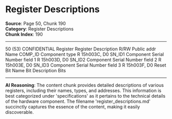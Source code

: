# Register Descriptions

**Source**: Page 50, Chunk 190  
**Category**: Register Descriptions  
**Chunk Index**: 190

---

50 (53)
CONFIDENTIAL
Register
Register Description R/RW Public addr
Name
COMP_ID Component type R 15h003C, D0
SN_ID1 Component Serial Number field 1 R 15h003D, D0
SN_ID2 Component Serial Number field 2 R 15h003E, D0
SN_ID3 Component Serial Number field 3 R 15h003F, D0
Reset
Bit Name Bit Description Bits

---

**AI Reasoning**: The content chunk provides detailed descriptions of various registers, including their names, types, and addresses. This information is best categorized under 'specifications' as it pertains to the technical details of the hardware component. The filename 'register_descriptions.md' succinctly captures the essence of the content, making it easily discoverable.
